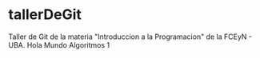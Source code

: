 # tallerDeGit

Taller de Git de la materia "Introduccion a la Programacion" de la FCEyN - UBA.
Hola Mundo Algoritmos 1